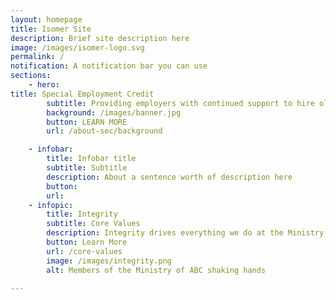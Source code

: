 ```yaml
---
layout: homepage
title: Isomer Site
description: Brief site description here
image: /images/isomer-logo.svg
permalink: /
notification: A notification bar you can use
sections:
    - hero:
title: Special Employment Credit
        subtitle: Providing employers with continued support to hire older Singaporean workers.
        background: /images/banner.jpg
        button: LEARN MORE
        url: /about-sec/background

    - infobar:
        title: Infobar title
        subtitle: Subtitle
        description: About a sentence worth of description here
        button: 
        url:  
    - infopic:
        title: Integrity
        subtitle: Core Values
        description: Integrity drives everything we do at the Ministry of ABC
        button: Learn More
        url: /core-values
        image: /images/integrity.png
        alt: Members of the Ministry of ABC shaking hands
        
---
```

